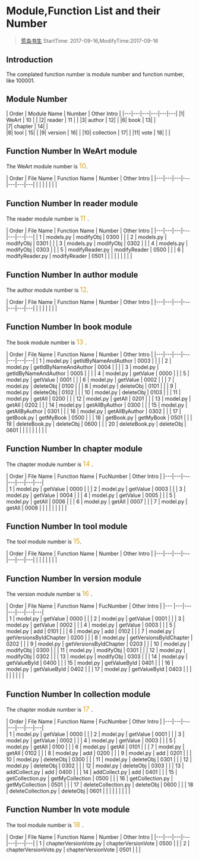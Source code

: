 # Module,Function List and their Number
> [荒岛书生](http://www.lidaxiang.cn/)
> StartTime: 2017-09-16,ModifyTime:2017-09-16

## Introduction
The complated function number is module number and function number, like 100001.


## Module Number
| Order | Module Name  | Number  | Other Intro  |
|---|---|---|---|---|---|
|1| WeArt | 10 | |
|2| reader | 11 | |
|3| author | 12| |
|6| book | 13| |    
|7| chapter | 14| |  
|8| tool | 15| |
|9| version | 16| |
|10| collection | 17| |
|11| vote | 18| | |

## Function Number In WeArt module
The WeArt module number is <font color=#DAA520 size=4>10</font>.

| Order | File Name | Function Name | Number | Other Intro |
|---|---|---|---|---|---|---|
| | | | | | |

## Function Number In reader module
The reader module number is <font color=#DAA520 size=4> 11 </font>.

| Order | File Name | Function Name | Number | Other Intro |
|---|---|---|---|---|---|---|
| 1  |  models.py | modifyObj | 0300 | |
| 2  |  models.py | modifyObj | 0301 | |
| 3  |  models.py | modifyObj | 0302 | |
| 4  |  models.py | modifyObj | 0303 | |
| 5  |  modifyReader.py | modifyReader | 0500 | |
| 6  |  modifyReader.py | modifyReader | 0501 | |
| | | | | | |

## Function Number In author module
The author module number is <font color=#DAA520 size=4>12</font>.

| Order | File Name | Function Name | Number | Other Intro |
|---|---|---|---|---|---|---|
| | | | | | |

## Function Number In book module
The book module number is <font color=#DAA520 size=4> 13 </font>.

| Order | File Name | Function Name | Number | Other Intro |
|---|---|---|---|---|---|---|
| 1  |  model.py | getIdByNameAndAuthor | 0003 | | |
| 2  |  model.py | getIdByNameAndAuthor | 0004 | | |
| 3  |  model.py | getIdByNameAndAuthor | 0005 | | |
| 4  |  model.py | getValue | 0000 | |
| 5  |  model.py | getValue | 0001 | |
| 6  |  model.py | getValue | 0002 | |
| 7  |  model.py | deleteObj | 0100 | |
| 8  |  model.py | deleteObj | 0101 | |
| 9  |  model.py | deleteObj | 0102 | |
| 10 |  model.py | deleteObj | 0103 | |
| 11 |  model.py | getAll | 0200 | |
| 12 |  model.py | getAll | 0201 | |
| 13 |  model.py | getAll | 0202 | |
| 14 |  model.py | getAllByAuthor | 0300 | |
| 15 |  model.py | getAllByAuthor | 0301 | |
| 16 |  model.py | getAllByAuthor | 0302 | |
| 17 | getBook.py | getMyBook | 0500 | |
| 18 | getBook.py | getMyBook | 0501 | |
| 19 | deleteBook.py | deleteObj | 0600 | |
| 20 | deleteBook.py | deleteObj | 0601 | |
|   | | | | | |

## Function Number In chapter module
The chapter module number is <font color=#DAA520 size=4> 14 </font>.  

| Order | File Name | Function Name | FucNumber | Other Intro |
|---|---|---|---|---|---|---|  
| 1 | model.py | getValue | 0000 | |
| 2 | model.py | getValue | 0003 | |
| 3 | model.py | getValue | 0004 | |
| 4 | model.py | getValue | 0005 | |
| 5 | model.py | getAll | 0006 | |
| 6 | model.py | getAll | 0007 | |
| 7 | model.py | getAll | 0008 | |
|  | | | | | |

## Function Number In tool module
The tool module number is <font color=#DAA520 size=4>15</font>.

| Order | File Name | Function Name | Number | Other Intro |
|---|---|---|---|---|---|---|
| | | | | | |

## Function Number In version module
The version module number is <font color=#DAA520 size=4> 16 </font>.  

| Order | File Name | Function Name | FucNumber | Other Intro |
|--- |---|---|---|---|---|---|  
| 1  | model.py | getValue | 0000 | |
| 2  | model.py | getValue | 0001 | |
| 3  | model.py | getValue | 0002 | |
| 4  | model.py | getValue | 0003 | |
| 5  | model.py | add | 0101 | |
| 6  | model.py | add | 0102 | |
| 7  | model.py | getVersionsByIdChapter | 0200 | |
| 8  | model.py | getVersionsByIdChapter | 0202 | |
| 9  | model.py | getVersionsByIdChapter | 0203 | |
| 10 | model.py | modifyObj | 0300 | |
| 11 | model.py | modifyObj | 0301 | |
| 12 | model.py | modifyObj | 0302 | |
| 13 | model.py | modifyObj | 0303 | |
| 14 | model.py | getValueById | 0400 | |
| 15 | model.py | getValueById | 0401 | |
| 16 | model.py | getValueById | 0402 | |
| 17 | model.py | getValueById | 0403 | |
|    | | | | | |

## Function Number In collection module
The chapter module number is <font color=#DAA520 size=4> 17 </font>.  

| Order | File Name | Function Name | FucNumber | Other Intro |
|---|---|---|---|---|---|---|  
| 1  | model.py | getValue | 0000 | |
| 2  | model.py | getValue | 0001 | |
| 3  | model.py | getValue | 0002 | |
| 4  | model.py | getValue | 0003 | |
| 5  | model.py | getAll | 0100 | |
| 6  | model.py | getAll | 0101 | |
| 7  | model.py | getAll | 0102 | |
| 8  | model.py | add | 0200 | |
| 9  | model.py | add | 0201 | |
| 10 | model.py | deleteObj | 0300 | |
| 11 | model.py | deleteObj | 0301 | |
| 12 | model.py | deleteObj | 0302 | |
| 12 | model.py | deleteObj | 0303 | |
| 13 | addCollect.py | add | 0400 | |
| 14 | addCollect.py | add | 0401 | |
| 15 | getCollection.py | getMyCollection | 0500 | |
| 16 | getCollection.py | getMyCollection | 0501 | |
| 17 | deleteCollection.py | deleteObj | 0600 | |
| 18 | deleteCollection.py | deleteObj | 0601 | |
|   | | | | | |

## Function Number In vote module
The tool module number is <font color=#DAA520 size=4> 18 </font>.

| Order | File Name | Function Name | Number | Other Intro |
|---|---|---|---|---|---|---|
| 1 | chapterVersionVote.py | chapterVersionVote | 0500 | |
| 2 | chapterVersionVote.py | chapterVersionVote | 0501 | | |
